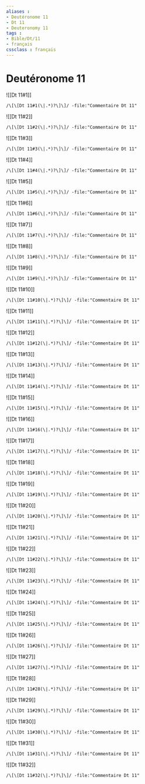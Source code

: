 ```yaml
---
aliases : 
- Deutéronome 11
- Dt 11
- Deuteronomy 11
tags : 
- Bible/Dt/11
- français
cssclass : français
---
```


# Deutéronome 11

![[Dt 11#1]]

```query
/\[\[Dt 11#1(\|.*)?\]\]/ -file:"Commentaire Dt 11"
```

![[Dt 11#2]]

```query
/\[\[Dt 11#2(\|.*)?\]\]/ -file:"Commentaire Dt 11"
```

![[Dt 11#3]]

```query
/\[\[Dt 11#3(\|.*)?\]\]/ -file:"Commentaire Dt 11"
```

![[Dt 11#4]]

```query
/\[\[Dt 11#4(\|.*)?\]\]/ -file:"Commentaire Dt 11"
```

![[Dt 11#5]]

```query
/\[\[Dt 11#5(\|.*)?\]\]/ -file:"Commentaire Dt 11"
```

![[Dt 11#6]]

```query
/\[\[Dt 11#6(\|.*)?\]\]/ -file:"Commentaire Dt 11"
```

![[Dt 11#7]]

```query
/\[\[Dt 11#7(\|.*)?\]\]/ -file:"Commentaire Dt 11"
```

![[Dt 11#8]]

```query
/\[\[Dt 11#8(\|.*)?\]\]/ -file:"Commentaire Dt 11"
```

![[Dt 11#9]]

```query
/\[\[Dt 11#9(\|.*)?\]\]/ -file:"Commentaire Dt 11"
```

![[Dt 11#10]]

```query
/\[\[Dt 11#10(\|.*)?\]\]/ -file:"Commentaire Dt 11"
```

![[Dt 11#11]]

```query
/\[\[Dt 11#11(\|.*)?\]\]/ -file:"Commentaire Dt 11"
```

![[Dt 11#12]]

```query
/\[\[Dt 11#12(\|.*)?\]\]/ -file:"Commentaire Dt 11"
```

![[Dt 11#13]]

```query
/\[\[Dt 11#13(\|.*)?\]\]/ -file:"Commentaire Dt 11"
```

![[Dt 11#14]]

```query
/\[\[Dt 11#14(\|.*)?\]\]/ -file:"Commentaire Dt 11"
```

![[Dt 11#15]]

```query
/\[\[Dt 11#15(\|.*)?\]\]/ -file:"Commentaire Dt 11"
```

![[Dt 11#16]]

```query
/\[\[Dt 11#16(\|.*)?\]\]/ -file:"Commentaire Dt 11"
```

![[Dt 11#17]]

```query
/\[\[Dt 11#17(\|.*)?\]\]/ -file:"Commentaire Dt 11"
```

![[Dt 11#18]]

```query
/\[\[Dt 11#18(\|.*)?\]\]/ -file:"Commentaire Dt 11"
```

![[Dt 11#19]]

```query
/\[\[Dt 11#19(\|.*)?\]\]/ -file:"Commentaire Dt 11"
```

![[Dt 11#20]]

```query
/\[\[Dt 11#20(\|.*)?\]\]/ -file:"Commentaire Dt 11"
```

![[Dt 11#21]]

```query
/\[\[Dt 11#21(\|.*)?\]\]/ -file:"Commentaire Dt 11"
```

![[Dt 11#22]]

```query
/\[\[Dt 11#22(\|.*)?\]\]/ -file:"Commentaire Dt 11"
```

![[Dt 11#23]]

```query
/\[\[Dt 11#23(\|.*)?\]\]/ -file:"Commentaire Dt 11"
```

![[Dt 11#24]]

```query
/\[\[Dt 11#24(\|.*)?\]\]/ -file:"Commentaire Dt 11"
```

![[Dt 11#25]]

```query
/\[\[Dt 11#25(\|.*)?\]\]/ -file:"Commentaire Dt 11"
```

![[Dt 11#26]]

```query
/\[\[Dt 11#26(\|.*)?\]\]/ -file:"Commentaire Dt 11"
```

![[Dt 11#27]]

```query
/\[\[Dt 11#27(\|.*)?\]\]/ -file:"Commentaire Dt 11"
```

![[Dt 11#28]]

```query
/\[\[Dt 11#28(\|.*)?\]\]/ -file:"Commentaire Dt 11"
```

![[Dt 11#29]]

```query
/\[\[Dt 11#29(\|.*)?\]\]/ -file:"Commentaire Dt 11"
```

![[Dt 11#30]]

```query
/\[\[Dt 11#30(\|.*)?\]\]/ -file:"Commentaire Dt 11"
```

![[Dt 11#31]]

```query
/\[\[Dt 11#31(\|.*)?\]\]/ -file:"Commentaire Dt 11"
```

![[Dt 11#32]]

```query
/\[\[Dt 11#32(\|.*)?\]\]/ -file:"Commentaire Dt 11"
```


